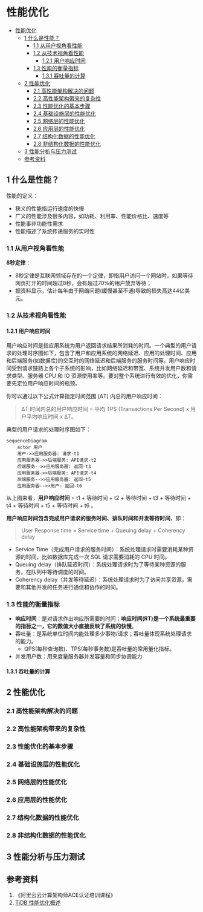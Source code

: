 # 性能优化

- [性能优化](#性能优化)
  - [1 什么是性能？](#1-什么是性能)
    - [1.1 从用户视角看性能](#11-从用户视角看性能)
    - [1.2 从技术视角看性能](#12-从技术视角看性能)
      - [1.2.1 用户响应时间](#121-用户响应时间)
    - [1.3 性能的衡量指标](#13-性能的衡量指标)
      - [1.3.1 吞吐量的计算](#131-吞吐量的计算)
  - [2 性能优化](#2-性能优化)
    - [2.1 高性能架构解决的问题](#21-高性能架构解决的问题)
    - [2.2 高性能架构带来的复杂性](#22-高性能架构带来的复杂性)
    - [2.3 性能优化的基本步骤](#23-性能优化的基本步骤)
    - [2.4 基础设施层的性能优化](#24-基础设施层的性能优化)
    - [2.5 网络层的性能优化](#25-网络层的性能优化)
    - [2.6 应用层的性能优化](#26-应用层的性能优化)
    - [2.7 结构化数据的性能优化](#27-结构化数据的性能优化)
    - [2.8 非结构化数据的性能优化](#28-非结构化数据的性能优化)
  - [3 性能分析与压力测试](#3-性能分析与压力测试)
  - [参考资料](#参考资料)

## 1 什么是性能？
性能的定义：
* 狭义的性能指运行速度的快慢
* 广义的性能涉及很多内容，如功耗、利用率、性能价格比、速度等
* 性能事非功能性需求
* 性能描述了系统传递服务的实时性

### 1.1 从用户视角看性能
**8秒定律**：
* 8秒定律是互联网领域存在的一个定律，即指用户访问一个网站时，如果等待网页打开的时间超过8秒，会有超过70%的用户放弃等待；
* 据资料显示，估计每年由于网络问题(缓慢甚至不通)导致的损失高达44亿美元。

### 1.2 从技术视角看性能
#### 1.2.1 用户响应时间
用户响应时间是指应用系统为用户返回请求结果所消耗的时间。一个典型的用户请求的处理时序图如下，包含了用户和应用系统的网络延迟、应用的处理时间、应用和后端服务(如数据库)的交互时的网络延迟和后端服务的服务时间等。用户响应时间受到请求链路上各个子系统的影响，比如网络延迟和带宽、系统并发用户数和请求类型、服务器 CPU 和 IO 资源使用率等。要对整个系统进行有效的优化，你需要先定位用户响应时间的瓶颈。

你可以通过以下公式计算指定时间范围 (ΔT) 内总的用户响应时间：
> ΔT 时间内总的用户响应时间 = 平均 TPS (Transactions Per Second) x 用户平均响应时间 x ΔT。

典型的用户请求的处理时序图如下：

```mermaid
sequenceDiagram
    actor 用户
    用户->>应用服务器: 请求-t1
    应用服务器->>后端服务: API请求-t2
    后端服务-->>应用服务器: 返回-t3
    应用服务器->>后端服务: API请求-t4
    后端服务-->>应用服务器: 返回-t5
    应用服务器-->>用户: 返回-t6
```

从上图来看，**用户响应时间** = t1 + 等待时间 + t2 + 等待时间 + t3 + 等待时间 + t4 + 等待时间 + t5 + 等待时间 + t6 。

**用户响应时间包含完成用户请求的服务时间、排队时间和并发等待时间**，即：
> User Response time = Service time + Queuing delay + Coherency delay

* Service Time（完成用户请求的服务时间）：系统处理请求时需要消耗某种资源的时间，比如数据库完成一次 SQL 请求需要消耗的 CPU 时间。
* Queuing delay（排队延迟时间）：系统处理请求时为了等待某种资源的服务，在队列中等待调度的时间。
* Coherency delay（并发等待延迟）：系统处理请求时为了访问共享资源，需要和其他并发的任务进行通信和协作的时间。


### 1.3 性能的衡量指标
* **响应时间**：是对请求作出响应所需要的时间；**响应时间(RT)是一个系统最重要的指标之一，它的数值大小直接反映了系统的快慢**。
* 吞吐量：是系统单位时间内能处理多少事物/请求；吞吐量体现系统处理请求的能力。
  * QPS(每秒查询数)、TPS(每秒事务数)是吞吐量的常用量化指标。
* 并发用户数：用来度量服务器并发容量和同步协调能力

#### 1.3.1 吞吐量的计算

## 2 性能优化
### 2.1 高性能架构解决的问题
### 2.2 高性能架构带来的复杂性
### 2.3 性能优化的基本步骤
### 2.4 基础设施层的性能优化
### 2.5 网络层的性能优化
### 2.6 应用层的性能优化
### 2.7 结构化数据的性能优化
### 2.8 非结构化数据的性能优化
## 3 性能分析与压力测试

## 参考资料
1. 《阿里云云计算架构师ACE认证培训课程》
2. [TiDB 性能优化概述](https://docs.pingcap.com/zh/tidb/stable/performance-tuning-overview)